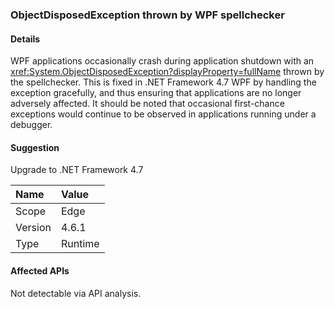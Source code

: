 ### ObjectDisposedException thrown by WPF spellchecker

#### Details

WPF applications occasionally crash during application shutdown with an <xref:System.ObjectDisposedException?displayProperty=fullName> thrown by the spellchecker. This is fixed in .NET Framework 4.7 WPF by handling the exception gracefully, and thus ensuring that applications are no longer adversely affected. It should be noted that occasional first-chance exceptions would continue to be observed in applications running under a debugger.

#### Suggestion

Upgrade to .NET Framework 4.7

| Name    | Value       |
|:--------|:------------|
| Scope   |Edge|
|Version|4.6.1|
|Type|Runtime|

#### Affected APIs

Not detectable via API analysis.

<!--

#### Affected APIs

Not detectable via API analysis.

-->
